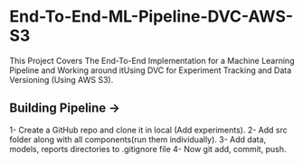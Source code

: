 # End-To-End-ML-Pipeline-DVC-AWS-S3

This Project Covers The End-To-End Implementation for a Machine Learning Pipeline and Working around itUsing DVC for Experiment Tracking and Data Versioning (Using AWS S3).

## Building Pipeline ->

1- Create a GitHub repo and clone it in local (Add experiments).
2- Add src folder along with all components(run them individually).
3- Add data, models, reports directories to .gitignore file
4- Now git add, commit, push.
